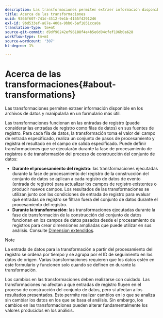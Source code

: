 ```yaml
---
description: Las transformaciones permiten extraer información disponible en los archivos de datos y manipularla en un formulario más útil.
title: Acerca de las transformaciones
uuid: 9366f607-741d-4512-9e1b-4165f4291246
exl-id: 9bd533ef-a87e-400a-9bb0-5af1851cca0a
translation-type: tm+mt
source-git-commit: d9df90242ef96188f4e4b5e6d04cfef196b0a628
workflow-type: tm+mt
source-wordcount: '307'
ht-degree: 1%

---
```


# Acerca de las transformaciones{#about-transformations}

Las transformaciones permiten extraer información disponible en los archivos de datos y manipularla en un formulario más útil.

Las transformaciones funcionan en las entradas de registro (puede considerar las entradas de registro como filas de datos) en sus fuentes de registro. Para cada fila de datos, la transformación toma el valor del campo de entrada especificado, realiza un conjunto de pasos de procesamiento y registra el resultado en el campo de salida especificado. Puede definir transformaciones que se ejecutarán durante la fase de procesamiento de registros o de transformación del proceso de construcción del conjunto de datos:

* **Durante el procesamiento del registro:** las transformaciones ejecutadas durante la fase de procesamiento del registro de la construcción del conjunto de datos se aplican a cada registro de datos de evento (entrada de registro) para actualizar los campos de registro existentes o producir nuevos campos. Los resultados de las transformaciones se utilizan junto con las condiciones de entrada de registro para evaluar qué entradas de registro se filtran fuera del conjunto de datos durante el procesamiento del registro.
* **Durante la transformación:** las transformaciones ejecutadas durante la fase de transformación de la construcción del conjunto de datos funcionan en los campos de datos pasados desde el procesamiento de registros para crear dimensiones ampliadas que puede utilizar en sus análisis. Consulte [Dimension extendidos](../../../home/c-dataset-const-proc/c-ex-dim/c-abt-ex-dim.md).

>[!NOTE]
>
>La entrada de datos para la transformación a partir del procesamiento del registro se ordena por tiempo y se agrupa por el ID de seguimiento en los datos de origen. Varias transformaciones requieren que los datos estén en este formulario y funcionen solo cuando se definen en durante la transformación.

Los cambios en las transformaciones deben realizarse con cuidado. Las transformaciones no afectan a qué entradas de registro fluyen en el proceso de construcción del conjunto de datos, pero sí afectan a los resultados presentados. Esto permite realizar cambios en lo que se analiza sin cambiar los datos en los que se basa el análisis. Sin embargo, los cambios en las transformaciones pueden alterar fundamentalmente los valores producidos en los análisis.
